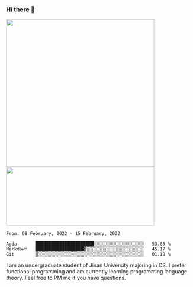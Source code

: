 ### Hi there 👋

<!--
**pe200012/pe200012** is a ✨ _special_ ✨ repository because its `README.md` (this file) appears on your GitHub profile.

Here are some ideas to get you started:

- 🔭 I’m currently working on ...
- 🌱 I’m currently learning ...
- 👯 I’m looking to collaborate on ...
- 🤔 I’m looking for help with ...
- 💬 Ask me about ...
- 📫 How to reach me: ...
- 😄 Pronouns: ...
- ⚡ Fun fact: ...
-->
<p>
    <img width="400em" src="https://github-readme-stats.vercel.app/api?username=pe200012&show_icons=true&icon_color=f44336&title_color=757de8">
    <img width="400em" height="159em" src="https://github-readme-stats.vercel.app/api/top-langs/?username=pe200012&hide=html&title_color=757de8&layout=compact">
</p>

<!--START_SECTION:waka-->
```text
From: 08 February, 2022 - 15 February, 2022

Agda       ██████████████████████░░░░░░░░░░░░░░░░░░░   53.65 % 
Markdown   ██████████████████▓░░░░░░░░░░░░░░░░░░░░░░   45.17 % 
Git        ▒░░░░░░░░░░░░░░░░░░░░░░░░░░░░░░░░░░░░░░░░   01.19 % 
```
<!--END_SECTION:waka-->

I am an undergraduate student of Jinan University majoring in CS. I prefer functional programming and am currently learning programming language theory. Feel free to PM me if you have questions.

